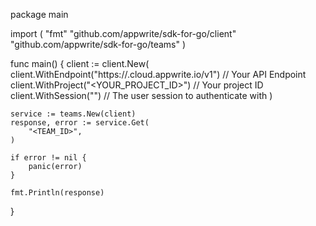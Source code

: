 package main

import (
    "fmt"
    "github.com/appwrite/sdk-for-go/client"
    "github.com/appwrite/sdk-for-go/teams"
)

func main() {
    client := client.New(
        client.WithEndpoint("https://<REGION>.cloud.appwrite.io/v1") // Your API Endpoint
        client.WithProject("<YOUR_PROJECT_ID>") // Your project ID
        client.WithSession("") // The user session to authenticate with
    )

    service := teams.New(client)
    response, error := service.Get(
        "<TEAM_ID>",
    )

    if error != nil {
        panic(error)
    }

    fmt.Println(response)
}

